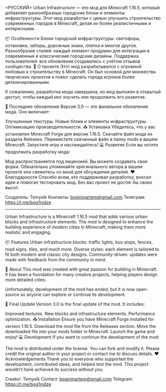<РУССКИЙ>
Urban Infrastructure — это мод для Minecraft 1.16.5, который добавляет разнообразные городские блоки и элементы инфраструктуры. Этот мод разработан с целью улучшить строительство современных городов в Minecraft, делая их более реалистичными и интересными.

📦 Особенности
Блоки городской инфраструктуры: светофоры, остановки, заборы, дорожные знаки, плитка и многое другое.
Разнообразие стилей: каждый элемент продуман для интеграции в современные и классические городские дизайны.
Поддержка пользователей: все обновления создавались с учётом отзывов сообщества.
📖 О проекте
Этот мод разрабатывался с огромной любовью к строительству в Minecraft. Он был основой для множества творческих проектов и помог сделать города игроков более детализированными.

К сожалению, разработка мода завершена, но мод выложен в открытый доступ, чтобы каждый мог изучить или продолжить его развитие.

🚀 Последнее обновление
Версия 3.0 — это финальное обновление мода. Оно включает:

Улучшенные текстуры.
Новые блоки и элементы инфраструктуры.
Оптимизацию производительности.
📥 Установка
Убедитесь, что у вас установлен Minecraft Forge для версии 1.16.5.
Скачайте файл мода из раздела Releases.
Переместите скачанный файл в папку mods в вашем Minecraft.
Запустите игру и наслаждайтесь!
💻 Развитие
Если вы хотите продолжить разработку мода:

Мод распространяется под лицензией.
Вы можете создавать свои форки.
Обязательно упоминайте оригинального автора в вашем проекте или свяжитесь со мной для обсуждения деталей.
❤️ Благодарности
Спасибо всем, кто поддерживал разработку, вносил идеи и помогал тестировать мод. Без вас проект не достиг бы своих высот.

Создатель: Temysik
Контакты: bogininartem@gmail.com
Телеграм: https://t.me/bog1nidze

---
<ENGLISH LANGUAGE>
Urban Infrastructure is a Minecraft 1.16.5 mod that adds various urban blocks and infrastructure elements. The mod is designed to enhance the building experience of modern cities in Minecraft, making them more realistic and engaging.

📦 Features
Urban infrastructure blocks: traffic lights, bus stops, fences, road signs, tiles, and much more.
Diverse styles: each element is tailored to fit both modern and classic city designs.
Community-driven: updates were made with feedback from the community in mind.

📖 About
This mod was created with great passion for building in Minecraft. It has been a foundation for many creative projects, helping players design more detailed cities.

Unfortunately, development of the mod has ended, but it is now open-source so anyone can explore or continue its development.

🚀 Final Update
Version 3.0 is the final update of the mod. It includes:

Improved textures.
New blocks and infrastructure elements.
Performance optimization.
📥 Installation
Ensure you have Minecraft Forge installed for version 1.16.5.
Download the mod file from the Releases section.
Move the downloaded file into your mods folder in Minecraft.
Launch the game and enjoy!
💻 Development
If you want to continue the development of the mod:

The mod is distributed under the license.
You can fork and modify it.
Please credit the original author in your project or contact me to discuss details.
❤️ Acknowledgements
Thank you to everyone who supported the development, contributed ideas, and helped test the mod. This project wouldn’t have achieved its success without you.

Creator: Temysik
Contact: bogininartem@gmail.com
Telegram: https://t.me/bog1nidze
